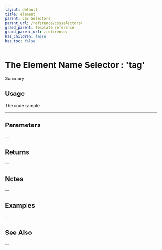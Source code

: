```yaml
---
layout: default
title: element
parent: CSS Selectors
parent_url: /reference/cssselectors/
grand_parent: Template reference
grand_parent_url: /reference/
has_children: false
has_toc: false
---
```


# The Element Name Selector : 'tag'

Summary

## Usage

 The code sample

---

## Parameters

--

## Returns 

--

## Notes


-- 

## Examples


--


## See Also


--

